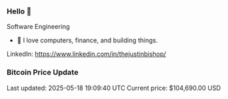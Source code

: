 ### Hello 🤙  

Software Engineering

- 🔭 I love computers, finance, and building things.
  
LinkedIn: https://www.linkedin.com/in/thejustinbishop/  









































































































































































































































































### Bitcoin Price Update
Last updated: 2025-05-18 19:09:40 UTC
Current price: $104,690.00 USD
